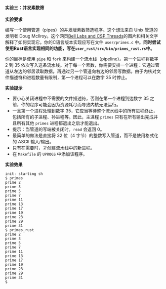 #### 实验三：并发素数筛

**实验要求**

编写一个使用管道（pipes）的并发版素数筛选程序。这个想法来自 Unix 管道的发明者 Doug McIlroy。这个网页[Bell Labs and CSP Threads](https://swtch.com/~rsc/thread/)的图片和相关文字解释了如何实现它。你的C语言版本实现应写在文件 `user/primes.c` 中。**同时尝试使用Rust语言实现相同的功能，写在`user_rust/src/bin/primes_rust.rs`中。**

你的目标是使用 `pipe` 和 `fork` 来构建一个流水线（pipeline）。第一个进程将数字 2 到 35 依次写入这条流水线。对于每一个素数，你需要安排一个进程：它通过管道从左边的邻居读取数据，再通过另一个管道向右边的邻居写数据。由于内核对文件描述符和进程数量有限制，第一个进程可以在数字 35 时停止。

**实验提示**

- 要小心关闭进程中不需要的文件描述符，否则在第一个进程到达数字 35 之前，你的程序可能会因为资源耗尽而导致内核无法运行。
- 一旦第一个进程处理到数字 35，它应当等待整个流水线中的所有进程终止，包括所有的子进程、孙进程等。因此，主进程 `primes` 只有在所有输出完成并且所有其他 `primes` 进程都退出之后才能退出。
- 提示：当管道的写端被关闭时，`read` 会返回 0。
- 最简单的做法是直接将 32 位（4 字节）的整数写入管道，而不是使用格式化的 ASCII 输入/输出。
- 只有在需要时，才创建流水线中的新进程。
- 在 `Makefile` 的 `UPROGS` 中添加该程序。

**实验效果**

```
init: starting sh
$ primes
prime 2
prime 3
prime 5
prime 7
prime 11
prime 13
prime 17
prime 19
prime 23
prime 29
prime 31
$ primes_rust
prime 2
prime 3
prime 5
prime 7
prime 11
prime 13
prime 17
prime 19
prime 23
prime 29
prime 31
$ 
```

